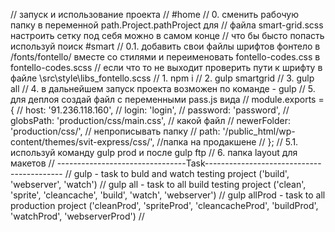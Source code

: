 // запуск и использование проекта
// #home
// 0. сменить рабочую папку в переменной path.Project.pathProject для
// файла smart-grid.scss настроить сетку под себя можно в самом конце
// что бы бысто попасть используй поиск #smart
// 0.1. добавить свои файлы шрифтов фонтело в /fonts/fontello/ вместе со стилями и переименовать fontello-codes.css  в fontello-codes.scss
// если что то не выходит проверить пути к шрифту в файле \src\style\libs\_fontello.scss
// 1. npm i
// 2. gulp smartgrid
// 3. gulp all
// 4. в дальнейшем запуск проекта возможен по команде - gulp
// 5. для деплоя создай файл с переменными pass.js вида
// module.exports = {
//     host: '91.236.118.160',
//     login: 'login',
//     password: 'password',
//     globsPath: 'production/css/main.css', // какой  файл
//     newerFolder: 'production/css/', // непрописывать папку
//     path: '/public_html/wp-content/themes/svit-express/css/', //папка на продакшене
// };
// 5.1. используй команду gulp prod и после gulp ftp
// 6. папка layout для макетов
// --------------------------------Task------------------------------------------
// gulp - task to buld and watch  testing project ('build', 'webserver', 'watch')
// gulp all - task to all build testing project ('clean', 'sprite', 'cleancache', 'build', 'watch', 'webserver')
// gulp allProd - task to all production project ('cleanProd', 'spriteProd', 'cleancacheProd', 'buildProd', 'watchProd', 'webserverProd')
//
